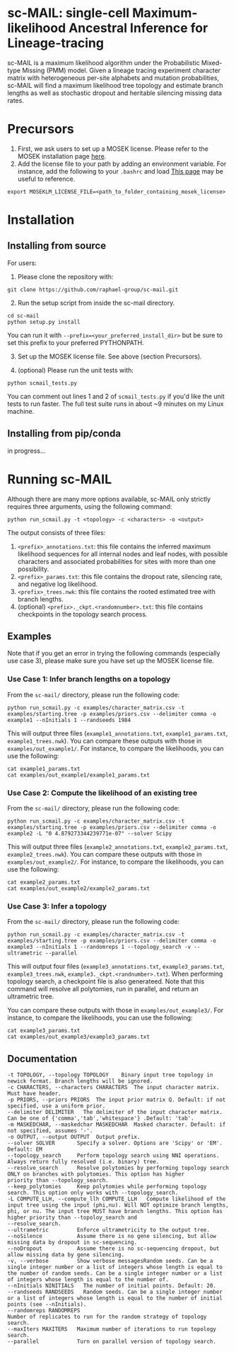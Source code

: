 # sc-MAIL: single-cell Maximum-likelihood Ancestral Inference for Lineage-tracing

sc-MAIL is a maximum likelihood algorithm under the Probabilistic Mixed-type Missing (PMM) model. Given a lineage tracing experiment character matrix with heterogeneous per-site alphabets and mutation probabilities, sc-MAIL will find a maximum likelihood tree topology and estimate branch lengths as well as stochastic dropout and heritable silencing missing data rates. 

# Precursors

1. First, we ask users to set up a MOSEK license. Please refer to the MOSEK installation page [here](https://www.mosek.com/products/academic-licenses/).
2. Add the license file to your path by adding an environment variable. For instance, add the following to your `.bashrc` and load [This page](https://docs.mosek.com/latest/licensing/client-setup.html) may be useful to reference.

```
export MOSEKLM_LICENSE_FILE=<path_to_folder_containing_mosek_license>
```

# Installation

## Installing from source

For users:

1. Please clone the repository with:

```
git clone https://github.com/raphael-group/sc-mail.git
```

2. Run the setup script from inside the sc-mail directory.
```
cd sc-mail
python setup.py install 
```
You can run it with `--prefix=<your_preferred_install_dir>` but be sure to set this prefix to your preferred PYTHONPATH.

3. Set up the MOSEK license file. See above (section Precursors).

4. (optional) Please run the unit tests with:

```
python scmail_tests.py
```
You can comment out lines 1 and 2 of `scmail_tests.py` if you'd like the unit tests to run faster. The full test suite runs in about ~9 minutes on my Linux machine.

## Installing from pip/conda

in progress...


# Running sc-MAIL

Although there are many more options available, sc-MAIL only strictly requires three arguments, using the following command:
```
python run_scmail.py -t <topology> -c <characters> -o <output> 
```

The output consists of three files: 

1. `<prefix>_annotations.txt`: this file contains the inferred maximum likelihood sequences for all internal nodes and leaf nodes, with possible characters and associated probabilities for sites with more than one possibility.
2. `<prefix>_params.txt`: this file contains the dropout rate, silencing rate, and negative log likelihood.
3. `<prefix>_trees.nwk`: this file contains the rooted estimated tree with branch lengths.
4. (optional) `<prefix>._ckpt.<randomnumber>.txt`: this file contains checkpoints in the topology search process.


## Examples

Note that if you get an error in trying the following commands (especially use case 3), please make sure you have set up the MOSEK license file.

### Use Case 1: Infer branch lengths on a topology

From the `sc-mail/` directory, please run the following code:
```
python run_scmail.py -c examples/character_matrix.csv -t examples/starting.tree -p examples/priors.csv --delimiter comma -o example1 --nInitials 1 --randseeds 1984
```

This will output three files (`example1_annotations.txt`, `example1_params.txt`, `example1_trees.nwk`). You can compare these outputs with those in `examples/out_example1/`. For instance, to compare the likelihoods, you can use the following:
```
cat example1_params.txt
cat examples/out_example1/example1_params.txt
```

### Use Case 2: Compute the likelihood of an existing tree

From the `sc-mail/` directory, please run the following code:
```
python run_scmail.py -c examples/character_matrix.csv -t examples/starting.tree -p examples/priors.csv --delimiter comma -o example2 -L "0 4.879273344239771e-07" --solver Scipy
```

This will output three files (`example2_annotations.txt`, `example2_params.txt`, `example2_trees.nwk`). You can compare these outputs with those in `examples/out_example2/`. For instance, to compare the likelihoods, you can use the following:
```
cat example2_params.txt
cat examples/out_example2/example2_params.txt
```

### Use Case 3: Infer a topology

From the `sc-mail/` directory, please run the following code:
```
python run_scmail.py -c examples/character_matrix.csv -t examples/starting.tree -p examples/priors.csv --delimiter comma -o example3 --nInitials 1 --randomreps 1 --topology_search -v --ultrametric --parallel
```

This will output four files (`example3_annotations.txt`, `example3_params.txt`, `example3_trees.nwk`, `example3._ckpt.<randnumber>.txt`). When performing topology search, a checkpoint file is also generateed. Note that this command will resolve all polytomies, run in parallel, and return an ultrametric tree.

You can compare these outputs with those in `examples/out_example3/`. For instance, to compare the likelihoods, you can use the following:
```
cat example3_params.txt
cat examples/out_example3/example3_params.txt
```


## Documentation


```
-t TOPOLOGY, --topology TOPOLOGY    Binary input tree topology in newick format. Branch lengths will be ignored.
-c CHARACTERS, --characters CHARACTERS  The input character matrix. Must have header.
-p PRIORS, --priors PRIORS  The input prior matrix Q. Default: if not specified, use a uniform prior.
--delimiter DELIMITER   The delimiter of the input character matrix. Can be one of {'comma','tab','whitespace'} .Default: 'tab'.
-m MASKEDCHAR, --maskedchar MASKEDCHAR  Masked character. Default: if not specified, assumes '-'.
-o OUTPUT, --output OUTPUT  Output prefix.
--solver SOLVER       Specify a solver. Options are 'Scipy' or 'EM'. Default: EM
--topology_search     Perform topology search using NNI operations. Always return fully resolved (i.e. binary) tree.
--resolve_search      Resolve polytomies by performing topology search ONLY on branches with polytomies. This option has higher
priority than --topology_search.
--keep_polytomies     Keep polytomies while performing topology search. This option only works with --topology_search.
-L COMPUTE_LLH, --compute_llh COMPUTE_LLH   Compute likelihood of the input tree using the input (phi,nu). Will NOT optimize branch lengths, phi, or nu. The input tree MUST have branch lengths. This option has higher priority than --topoloy_search and
--resolve_search.
--ultrametric         Enforce ultrametricity to the output tree.
--noSilence           Assume there is no gene silencing, but allow missing data by dropout in sc-sequencing.
--noDropout           Assume there is no sc-sequencing dropout, but allow missing data by gene silencing.
-v, --verbose         Show verbose messagesRandom seeds. Can be a single integer number or a list of integers whose length is equal to the number of random seeds. Can be a single integer number or a list of integers whose length is equal to the number of.
--nInitials NINITIALS   The number of initial points. Default: 20.
--randseeds RANDSEEDS   Random seeds. Can be a single integer number or a list of integers whose length is equal to the number of initial points (see --nInitials).
--randomreps RANDOMREPS
Number of replicates to run for the random strategy of topology search.
--maxIters MAXITERS   Maximum number of iterations to run topology search.
--parallel            Turn on parallel version of topology search.
```

